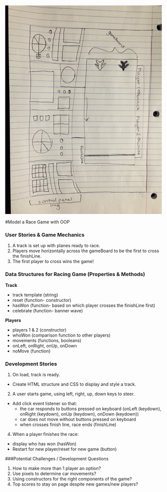 <!--
Creator: <Name>
Location: SF
-->

![](Img/wireframe.JPG)

#Model a Race Game with OOP

### User Stories & Game Mechanics
1. A track is set up with planes ready to race.
2. Players move horizontally across the gameBoard to be the first to cross the finishLine.
3. The first player to cross wins the game!

### Data Structures for Racing Game (Properties & Methods)

**Track**

* track template (string)
* reset (function- constructor)
* hasWon (function- based on which player crosses the finishLine first)
* celebrate (function- banner wave)

**Players**

* players 1 & 2 (constructor)
* whoWon (comparison function to other players)
* movements (functions, booleans)
* onLeft, onRight, onUp, onDown
* noMove (function)

### Development Stories

1. On load, track is ready.
  * Create HTML structure and CSS to display and style a track.

2. A user starts game, using left, right, up, down keys to steer.
  * Add click event listener so that:
     - the car responds to buttons pressed on keyboard (onLeft (keydown), onRight (keydown), onUp (keydown), onDown (keydown))
     - car does not move without buttons pressed on keyboard
     - when crosses finish line, race ends (finishLine)

4. When a player finishes the race:
  * display who has won (hasWon)
  * Restart for new player/reset for new game (button)


###Potential Challenges / Development Questions

1. How to make more than 1 player an option?
3. Use pixels to determine car movements?
4. Using constructors for the right components of the game?
5. Top scores to stay on page despite new games/new players?
